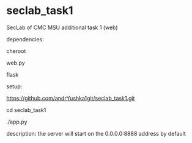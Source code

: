 # seclab_task1
SecLab of CMC MSU additional task 1 (web)

dependencies:

cheroot

web.py

flask

setup:

https://github.com/andrYushka1git/seclab_task1.git

cd seclab_task1

./app.py

description:
the server will start on the 0.0.0.0:8888 
address by default
